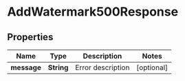 

# AddWatermark500Response


## Properties

| Name | Type | Description | Notes |
|------------ | ------------- | ------------- | -------------|
|**message** | **String** | Error description |  [optional] |



